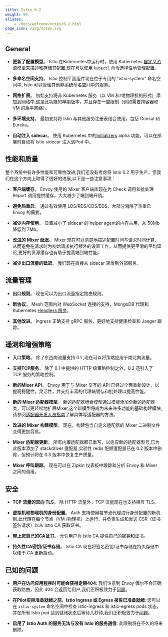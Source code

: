 ```yaml
---
title: Istio 0.2
weight: 99
aliases:
    - /docs/welcome/notes/0.2.html
page_icon: /img/notes.svg
---
```


## General

- **更新了配置模型**。  Istio 在Kubernetes中运行时，使用 Kubernetes [自定义资源](https://kubernetes.io/docs/concepts/extend-kubernetes/api-extension/custom-resources/)模型来描述和存储其配置,现在可以使用 `kubectl` 命令选择性地管理配置。

- **多命名空间支持**。 Istio 控制平面组件现在位于专用的 "istio-system" 命名空间中, Istio 可以管理其他非系统命名空间中的服务。

- **网格扩展**。 初始支持将非 Kubernetes 服务（以 VM 和/或物理机的形式）添加到网格中,这是此功能的早期版本，并且存在一些限制（例如需要跨容器和 VM 的扁平网络）。

- **多环境支持**。 最初支持将 Istio 与其他服务注册表结合使用，包括 Consul 和 Eureka。

- **自动注入 sidecar**。 使用 Kubernetes 中的[Initializers](https://kubernetes.io/docs/reference/access-authn-authz/extensible-admission-controllers/) alpha 功能，可以在部署时自动将 Istio sidecar 注入到Pod 中。

## 性能和质量

整个系统中有许多性能和可靠性改进,我们还没有考虑将 Istio 0.2 用于生产，但我们在这个方向上取得了很好的进展,以下是一些注意事项：

- **客户端缓存**。 Envoy 使用的 Mixer 客户端库现在为 Check 调用和批处理 Report 调用提供缓存，大大减少了端到端开销。

- **避免热重启**。 通过有效使用 LDS/RDS/CDS/EDS，大部分消除了热重启 Envoy 的需要。

- **减少内存使用**。 显着减小了 sidecar 的 helper agent的内存占用，从 50Mb 降低到 7Mb。

- **改进的 Mixer 延迟**。  Mixer 现在可以清楚地描述配置时间与请求时间计算，从而避免在请求时为初始请求执行额外的设置工作，从而提供更平滑的平均延迟,更好的资源缓存也有助于提高端到端性能。

- **减少出口流量的延迟**。 我们现在直接从 sidecar 转发到外部服务。

## 流量管理

- **出口规则**。 现在可以为出口流量指定路由规则。

- **新协议**。 Mesh 范围内对 WebSocket 连接的支持，MongoDB 代理和 Kubernetes [Headless 服务](https://kubernetes.io/docs/concepts/services-networking/service/#headless-services)。

- **其他改进**。 Ingress 正确支持 gRPC 服务，更好地支持健康检查和 Jaeger 跟踪。

## 遥测和增强策略

- **入口策略**。 除了东西向流量支持 0.1 ,现在可以将策略应用于南北向流量。

- **支持TCP服务**。 除了 0.1 中提供的 HTTP 级策略控制之外，0.2 还引入了 TCP 服务的策略控制。

- **新的Mixer API**。 Envoy 用于与 Mixer 交互的 API 已经过全面重新设计，以提高稳健性，灵活性，并支持丰富的代理端缓存和批处理以提高性能。

- **新的 Mixer 适配器模型**。 新的适配器组合模型通过模板添加全新的适配器类，可以更轻松地扩展Mixer,这个新模型将成为未来许多功能的基础构建模块,请参阅[适配器开发人员指南](https://github.com/istio/istio/wiki/Mixer-Adapter-Dev-Guide)了解具体写适配器的方法。

- **改进的 Mixer 构建模型**。 现在，构建包含自定义适配器的 Mixer 二进制文件变得更加容易。

- **Mixer 适配器更新**。 所有内置适配器都已重写，以适应新的适配器型号,已为此版本添加了 stackdriver 适配器,实验性 redis 配额适配器已在 0.2 版本中删除，但预计将在 0.3 版本中恢复生产质量。

- **Mixer 呼叫跟踪**。 现在可以在 Zipkin 仪表板中跟踪和分析 Envoy 和 Mixer 之间的调用。

## 安全

- **TCP 流量的双向 TLS**。 除 HTTP 流量外，TCP 流量现在也支持相互 TLS。

- **虚拟机和物理机的身份配置**。 Auth 支持使用每节点代理进行身份配置的新机制,此代理在每个节点（VM /物理机）上运行，并负责生成和发送 CSR（证书签名请求）以从 Istio CA 获取证书。

- **带上您自己的CA证书**。 允许用户为 Istio CA 提供自己的密钥和证书。

- **持久性CA密钥/证书存储**。 Istio CA 现在将签名密钥/证书存储在持久存储中以便于 CA 重新启动。

## 已知的问题

- **用户在访问应用程序时可能会获得定期404**:  我们注意到 Envoy 偶尔不会正确获取路由，因此 404 会返回给用户,我们正积极致力于[问题](https://github.com/istio/istio/issues/1038)。

- **在Pilot实际准备就绪之前，Istio Ingress 或 Egress 报告已准备就绪**: 您可以在 `istio-system` 命名空间中检查 istio-ingress 和 istio-egress pods 状态，并在所有 Istio pod 达到就绪状态后等待几秒钟,我们正积极致力于[问题](https://github.com/istio/istio/pull/1055)。

- **启用了 Istio Auth 的服务无法与没有 Istio 的服务通信**: 此限制将在不久的将来删除。
